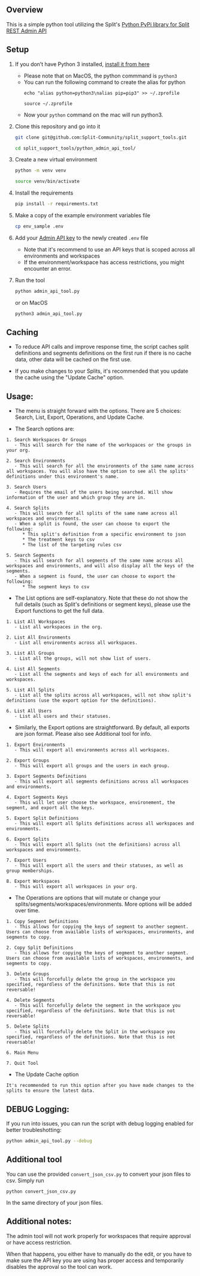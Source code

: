 ## Overview

This is a simple python tool utilizing the Split's [Python PyPi library for Split REST Admin API](https://help.split.io/hc/en-us/articles/4412331052685-Python-PyPi-library-for-Split-REST-Admin-API)

## Setup

1. If you don’t have Python 3 installed, [install it from here](https://www.python.org/downloads/)
   - Please note that on MacOS, the python commmand is `python3`
   - You can run the following command to create the alias for python
      ```
      echo "alias python=python3\nalias pip=pip3" >> ~/.zprofile

      source ~/.zprofile
      ```
   - Now your `python` command on the mac will run python3.

2. Clone this repository and go into it

   ```bash
   git clone git@github.com:Split-Community/split_support_tools.git

   cd split_support_tools/python_admin_api_tool/
   ```

3. Create a new virtual environment

   ```bash
   python -m venv venv

   source venv/bin/activate
   ```

4. Install the requirements

   ```bash
   pip install -r requirements.txt
   ```

6. Make a copy of the example environment variables file

   ```bash
   cp env_sample .env
   ```

7. Add your [Admin API key](https://help.split.io/hc/en-us/articles/360019916211-API-keys#adding-admin-api-keys) to the newly created `.env` file
   - Note that it's recommend to use an API keys that is scoped across all environments and workspaces
   - If the environment/workspace has access restrictions, you might encounter an error.

8. Run the tool

   ```bash
   python admin_api_tool.py
   ```
   or on MacOS

   ```bash
   python3 admin_api_tool.py
   ```

## Caching
- To reduce API calls and improve response time, the script caches split definitions and segments definitions on the first run if there is no cache data, other data will be cached on the first use.

- If you make changes to your Splits, it's recommended that you update the cache using the "Update Cache" option.

## Usage:
- The menu is straight forward with the options. There are 5 choices: Search, List, Export, Operations, and Update Cache.

- The Search options are:

```
1. Search Workspaces Or Groups
   - This will search for the name of the workspaces or the groups in your org.

2. Search Environments
   - This will search for all the environments of the same name across all workspaces. You will also have the option to see all the splits' definitions under this environment's name.

3. Search Users
   - Requires the email of the users being searched. Will show information of the user and which group they are in.

4. Search Splits
   - This will search for all splits of the same name across all workspaces and environments. 
   - When a split is found, the user can choose to export the following:
      * This split's definition from a specific environment to json
      * The treatment keys to csv
      * The list of the targeting rules csv

5. Search Segments
   - This will search for all segments of the same name across all workspaces and environments, and will also display all the keys of the segments.
   - When a segment is found, the user can choose to export the following:
      * The segment keys to csv
```

- The List options are self-explanatory. Note that these do not show the full details (such as Split's definitions or segment keys), please use the Export functions to get the full data.

```
1. List All Workspaces
   - List all workspaces in the org.

2. List All Environments
   - List all environments across all workspaces.

3. List All Groups
   - List all the groups, will not show list of users.

4. List All Segments
   - List all the segments and keys of each for all environments and workspaces.

5. List All Splits
   - List all the splits across all workspaces, will not show split's definitions (use the export option for the definitions).

6. List All Users
   - List all users and their statuses.
```

- Similarly, the Export options are straightforward. By default, all exports are json format. Please also see Additional tool for info.

```
1. Export Environments
   - This will export all environments across all workspaces.

2. Export Groups
   - This will export all groups and the users in each group.

3. Export Segments Definitions
   - This will export all segments definitions across all workspaces and environments.

4. Export Segments Keys
   - This will let user choose the workspace, environement, the segment, and export all the keys.

5. Export Split Definitions
   - This will export all Splits definitions across all workspaces and environments.

6. Export Splits
   - This will export all Splits (not the definitions) across all workspaces and environments.
   
7. Export Users
   - This will export all the users and their statuses, as well as group memberships.

8. Export Workspaces
   - This will export all workspaces in your org.
```

- The Operations are options that will mutate or change your splits/segments/workspaces/environments. More options will be added over time.

```
1. Copy Segment Definitions
   - This allows for copying the keys of segment to another segment. Users can choose from available lists of workspaces, environments, and segments to copy.

2. Copy Split Definitions
   - This allows for copying the keys of segment to another segment. Users can choose from available lists of workspaces, environments, and segments to copy.

3. Delete Groups
   - This will forcefully delete the group in the workspace you specified, regardless of the definitions. Note that this is not reversable!

4. Delete Segments
   - This will forcefully delete the segment in the workspace you specified, regardless of the definitions. Note that this is not reversable!

5. Delete Splits
   - This will forcefully delete the Split in the workspace you specified, regardless of the definitions. Note that this is not reversable!

6. Main Menu

7. Quit Tool
```

- The Update Cache option

```
It's recommended to run this option after you have made changes to the splits to ensure the latest data.
```

## DEBUG Logging:
If you run into issues, you can run the script with debug logging enabled for better troubleshotting:

```bash
python admin_api_tool.py --debug
```


## Additional tool
You can use the provided `convert_json_csv.py` to convert your json files to csv. Simply run

```
python convert_json_csv.py
```

In the same directory of your json files.


## Additional notes:
The admin tool will not work properly for workspaces that require approval or have access restriction. 

When that happens, you either have to manually do the edit, or you have to make sure the API key you are using has proper access and temporarily disables the approval so the tool can work.